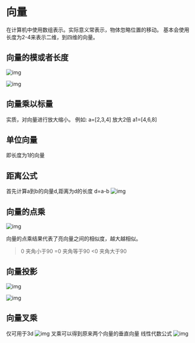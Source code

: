 # 向量

在计算机中使用数组表示。实际意义常表示，物体忽略位置的移动。
基本会使用长度为2-4来表示二维，到四维的向量。

## 向量的模或者长度

![img](http://upload-images.jianshu.io/upload_images/3967890-0b311fbf5a592341.png?imageMogr2/auto-orient/strip%7CimageView2/2/w/1240)

![img](http://upload-images.jianshu.io/upload_images/3967890-72d9f1db3e91be59.png?imageMogr2/auto-orient/strip%7CimageView2/2/w/1240)

## 向量乘以标量

实质，对向量进行放大缩小。
例如:
 a=[2,3,4] 放大2倍  a1=[4,6,8]

## 单位向量

即长度为1的向量

## 距离公式

首先计算a到b的向量d,距离为d的长度
d=a-b
![img](http://upload-images.jianshu.io/upload_images/3967890-f106fee213655116.png?imageMogr2/auto-orient/strip%7CimageView2/2/w/1240)

## 向量的点乘

![img](http://upload-images.jianshu.io/upload_images/3967890-50c2ab8b05ed721a.png?imageMogr2/auto-orient/strip%7CimageView2/2/w/1240)

向量的点乘结果代表了亮向量之间的相似度，越大越相似。
>0  夹角小于90
=0 夹角等于90
<0 夹角大于90

## 向量投影

![img](http://upload-images.jianshu.io/upload_images/3967890-b5a5c2ec943ef398.png?imageMogr2/auto-orient/strip%7CimageView2/2/w/1240)

![img](http://upload-images.jianshu.io/upload_images/3967890-b77b512903982e41.png?imageMogr2/auto-orient/strip%7CimageView2/2/w/1240)

## 向量叉乘

仅可用于3d
![img](http://upload-images.jianshu.io/upload_images/3967890-4f7016b2e3b17412.png?imageMogr2/auto-orient/strip%7CimageView2/2/w/1240)
叉乘可以得到原来两个向量的垂直向量
线性代数公式
![img](http://upload-images.jianshu.io/upload_images/3967890-cab17b8f8ef72787.png?imageMogr2/auto-orient/strip%7CimageView2/2/w/1240)
